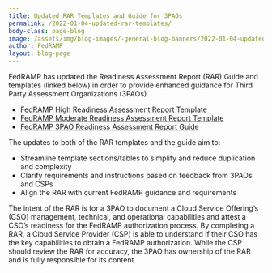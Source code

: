 ```yaml
---
title: Updated RAR Templates and Guide for 3PAOs
permalink: /2022-01-04-updated-rar-templates/
body-class: page-blog
image: /assets/img/blog-images/-general-blog-banners/2022-01-04-updated-rar-templates.png
author: FedRAMP
layout: blog-page
---
```

FedRAMP has updated the Readiness Assessment Report (RAR) Guide and templates (linked below) in order to provide enhanced guidance for Third Party Assessment Organizations (3PAOs).

- <a href="https://www.fedramp.gov/assets/resources/documents/3PAO_Readiness_Assessment_Report_Guide.pdf">FedRAMP High Readiness Assessment Report Template</a>
- <a href="https://www.fedramp.gov/assets/resources/templates/FedRAMP-Moderate-RAR-Template.docx">FedRAMP Moderate Readiness Assessment Report Template</a>
- <a href="https://www.fedramp.gov/assets/resources/templates/FedRAMP-High-RAR-Template.docx">FedRAMP 3PAO Readiness Assessment Report Guide </a>

The updates to both of the RAR templates and the guide aim to:

- Streamline template sections/tables to simplify and reduce duplication and complexity
- Clarify requirements and instructions based on feedback from 3PAOs and CSPs 
- Align the RAR with current FedRAMP guidance and requirements  

The intent of the RAR is for a 3PAO to document a Cloud Service Offering’s (CSO) management, technical, and operational capabilities and attest a CSO’s readiness for the FedRAMP authorization process. By completing a RAR, a Cloud Service Provider (CSP) is able to understand if their CSO has the key capabilities to obtain a FedRAMP authorization. While the CSP should review the RAR for accuracy, the 3PAO has ownership of the RAR and is fully responsible for its content. 
